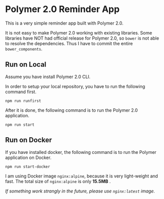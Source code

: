 # Polymer 2.0 Reminder App

This is a very simple reminder app built with Polymer 2.0.

It is not easy to make Polymer 2.0 working with existing libraries. Some libraries have NOT had official release for Polymer 2.0, so `bower` is not able to resolve the dependencies. Thus I have to commit the entire `bower_components`.

## Run on Local

Assume you have install Polymer 2.0 CLI.

In order to setup your local repository, you have to run the following command first.

```shell
npm run runfirst
```

After it is done, the following command is to run the Polymer 2.0 application.

```shell
npm run start
```

## Run on Docker

If you have installed docker, the following command is to run the Polymer application on Docker.

```shell
npm run start-docker
```

I am using Docker image `nginx:alpine`, because it is very light-weight and fast. The total size of `nginx:alpine` is only **15.5MB** .

*If something work strangly in the future, please use `nginx:latest` image.*
